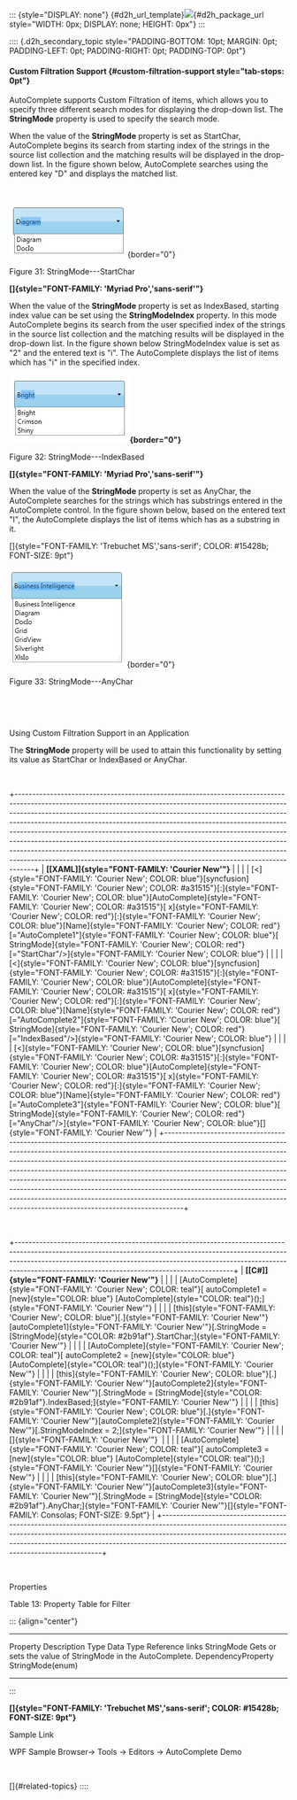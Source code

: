 ::: {style="DISPLAY: none"}
[](ms-xhelp:///?Id=d2h_url_template){#d2h_url_template}![](!package_url!){#d2h_package_url style="WIDTH: 0px; DISPLAY: none; HEIGHT: 0px"}
:::

:::: {.d2h_secondary_topic style="PADDING-BOTTOM: 10pt; MARGIN: 0pt; PADDING-LEFT: 0pt; PADDING-RIGHT: 0pt; PADDING-TOP: 0pt"}
#### Custom Filtration Support {#custom-filtration-support style="tab-stops: 0pt"}

AutoComplete supports Custom Filtration of items, which allows you to specify three different search modes for displaying the drop-down list. The **StringMode** property is used to specify the search mode.

When the value of the **StringMode** property is set as StartChar, AutoComplete begins its search from starting index of the strings in the source list collection and the matching results will be displayed in the drop-down list. In the figure shown below, AutoComplete searches using the entered key "D" and displays the matched list.

 

![Description: C:\\Users\\Dhileep\\Desktop\\Vol4-Documentation\\ScreenShots\\WPF-AC\\StartChar.png](ImagesExt/image30_35.png){border="0"}

Figure 31: StringMode---StartChar

**[]{style="FONT-FAMILY: 'Myriad Pro','sans-serif'"}** 

When the value of the **StringMode** property is set as IndexBased, starting index value can be set using the **StringModeIndex** property. In this mode AutoComplete begins its search from the user specified index of the strings in the source list collection and the matching results will be displayed in the drop-down list. In the figure shown below StringModeIndex value is set as "2" and the entered text is "i". The AutoComplete displays the list of items which has "i" in the specified index.

**![Description: C:\\Users\\Dhileep\\Desktop\\Vol4-Documentation\\ScreenShots\\WPF-AC\\IndexMode.png](ImagesExt/image30_36.png){border="0"}**

Figure 32: StringMode---IndexBased

**[]{style="FONT-FAMILY: 'Myriad Pro','sans-serif'"}** 

When the value of the **StringMode** property is set as AnyChar, the AutoComplete searches for the strings which has substrings entered in the AutoComplete control. In the figure shown below, based on the entered text "I", the AutoComplete displays the list of items which has as a substring in it.

[]{style="FONT-FAMILY: 'Trebuchet MS','sans-serif'; COLOR: #15428b; FONT-SIZE: 9pt"} 

![Description: C:\\Users\\Dhileep\\Desktop\\Vol4-Documentation\\ScreenShots\\WPF-AC\\AnyChhar.png](ImagesExt/image30_37.png){border="0"}

Figure 33: StringMode---AnyChar

 

 

Using Custom Filtration Support in an Application

The **StringMode** property will be used to attain this functionality by setting its value as StartChar or IndexBased or AnyChar.

 

+-----------------------------------------------------------------------------------------------------------------------------------------------------------------------------------------------------------------------------------------------------------------------------------------------------------------------------------------------------------------------------------------------------------------------------------------------------------------------------------------------------------------------------------------------------------------------------------------------------------------------------------------------------+
| **[\[XAML\]]{style="FONT-FAMILY: 'Courier New'"}**                                                                                                                                                                                                                                                                                                                                                                                                                                                                                                                                                                                                  |
|                                                                                                                                                                                                                                                                                                                                                                                                                                                                                                                                                                                                                                                     |
| [\<]{style="FONT-FAMILY: 'Courier New'; COLOR: blue"}[syncfusion]{style="FONT-FAMILY: 'Courier New'; COLOR: #a31515"}[:]{style="FONT-FAMILY: 'Courier New'; COLOR: blue"}[AutoComplete]{style="FONT-FAMILY: 'Courier New'; COLOR: #a31515"}[ x]{style="FONT-FAMILY: 'Courier New'; COLOR: red"}[:]{style="FONT-FAMILY: 'Courier New'; COLOR: blue"}[Name]{style="FONT-FAMILY: 'Courier New'; COLOR: red"}[=\"AutoComplete1\"]{style="FONT-FAMILY: 'Courier New'; COLOR: blue"}[ StringMode]{style="FONT-FAMILY: 'Courier New'; COLOR: red"}[=\"StartChar\"/\>]{style="FONT-FAMILY: 'Courier New'; COLOR: blue"}                                     |
|                                                                                                                                                                                                                                                                                                                                                                                                                                                                                                                                                                                                                                                     |
| [\<]{style="FONT-FAMILY: 'Courier New'; COLOR: blue"}[syncfusion]{style="FONT-FAMILY: 'Courier New'; COLOR: #a31515"}[:]{style="FONT-FAMILY: 'Courier New'; COLOR: blue"}[AutoComplete]{style="FONT-FAMILY: 'Courier New'; COLOR: #a31515"}[ x]{style="FONT-FAMILY: 'Courier New'; COLOR: red"}[:]{style="FONT-FAMILY: 'Courier New'; COLOR: blue"}[Name]{style="FONT-FAMILY: 'Courier New'; COLOR: red"}[=\"AutoComplete2\"]{style="FONT-FAMILY: 'Courier New'; COLOR: blue"}[ StringMode]{style="FONT-FAMILY: 'Courier New'; COLOR: red"}[=\"IndexBased\"/\>]{style="FONT-FAMILY: 'Courier New'; COLOR: blue"}                                    |
|                                                                                                                                                                                                                                                                                                                                                                                                                                                                                                                                                                                                                                                     |
| [\<]{style="FONT-FAMILY: 'Courier New'; COLOR: blue"}[syncfusion]{style="FONT-FAMILY: 'Courier New'; COLOR: #a31515"}[:]{style="FONT-FAMILY: 'Courier New'; COLOR: blue"}[AutoComplete]{style="FONT-FAMILY: 'Courier New'; COLOR: #a31515"}[ x]{style="FONT-FAMILY: 'Courier New'; COLOR: red"}[:]{style="FONT-FAMILY: 'Courier New'; COLOR: blue"}[Name]{style="FONT-FAMILY: 'Courier New'; COLOR: red"}[=\"AutoComplete3\"]{style="FONT-FAMILY: 'Courier New'; COLOR: blue"}[ StringMode]{style="FONT-FAMILY: 'Courier New'; COLOR: red"}[=\"AnyChar\"/\>]{style="FONT-FAMILY: 'Courier New'; COLOR: blue"}[]{style="FONT-FAMILY: 'Courier New'"} |
+-----------------------------------------------------------------------------------------------------------------------------------------------------------------------------------------------------------------------------------------------------------------------------------------------------------------------------------------------------------------------------------------------------------------------------------------------------------------------------------------------------------------------------------------------------------------------------------------------------------------------------------------------------+

 

+-------------------------------------------------------------------------------------------------------------------------------------------------------------------------------------------------------------------------------------------------------------------------------------------------------+
| **[\[C#\]]{style="FONT-FAMILY: 'Courier New'"}**                                                                                                                                                                                                                                                      |
|                                                                                                                                                                                                                                                                                                       |
| [AutoComplete]{style="FONT-FAMILY: 'Courier New'; COLOR: teal"}[ autoComplete1 = [new]{style="COLOR: blue"} [AutoComplete]{style="COLOR: teal"}();]{style="FONT-FAMILY: 'Courier New'"}                                                                                                               |
|                                                                                                                                                                                                                                                                                                       |
| [this]{style="FONT-FAMILY: 'Courier New'; COLOR: blue"}[.]{style="FONT-FAMILY: 'Courier New'"}[autoComplete1]{style="FONT-FAMILY: 'Courier New'"}[.StringMode = [StringMode]{style="COLOR: #2b91af"}.StartChar;]{style="FONT-FAMILY: 'Courier New'"}                                                  |
|                                                                                                                                                                                                                                                                                                       |
| [AutoComplete]{style="FONT-FAMILY: 'Courier New'; COLOR: teal"}[ autoComplete2 = [new]{style="COLOR: blue"} [AutoComplete]{style="COLOR: teal"}();]{style="FONT-FAMILY: 'Courier New'"}                                                                                                               |
|                                                                                                                                                                                                                                                                                                       |
| [this]{style="FONT-FAMILY: 'Courier New'; COLOR: blue"}[.]{style="FONT-FAMILY: 'Courier New'"}[autoComplete2]{style="FONT-FAMILY: 'Courier New'"}[.StringMode = [StringMode]{style="COLOR: #2b91af"}.IndexBased;]{style="FONT-FAMILY: 'Courier New'"}                                                 |
|                                                                                                                                                                                                                                                                                                       |
| [this]{style="FONT-FAMILY: 'Courier New'; COLOR: blue"}[.]{style="FONT-FAMILY: 'Courier New'"}[autoComplete2]{style="FONT-FAMILY: 'Courier New'"}[.StringModeIndex = 2;]{style="FONT-FAMILY: 'Courier New'"}                                                                                          |
|                                                                                                                                                                                                                                                                                                       |
| []{style="FONT-FAMILY: 'Courier New'"}                                                                                                                                                                                                                                                                |
|                                                                                                                                                                                                                                                                                                       |
| [AutoComplete]{style="FONT-FAMILY: 'Courier New'; COLOR: teal"}[ autoComplete3 = [new]{style="COLOR: blue"} [AutoComplete]{style="COLOR: teal"}();]{style="FONT-FAMILY: 'Courier New'"}[]{style="FONT-FAMILY: 'Courier New'"}                                                                         |
|                                                                                                                                                                                                                                                                                                       |
| [this]{style="FONT-FAMILY: 'Courier New'; COLOR: blue"}[.]{style="FONT-FAMILY: 'Courier New'"}[autoComplete3]{style="FONT-FAMILY: 'Courier New'"}[.StringMode = [StringMode]{style="COLOR: #2b91af"}.AnyChar;]{style="FONT-FAMILY: 'Courier New'"}[]{style="FONT-FAMILY: Consolas; FONT-SIZE: 9.5pt"} |
+-------------------------------------------------------------------------------------------------------------------------------------------------------------------------------------------------------------------------------------------------------------------------------------------------------+

 

Properties

Table 13: Property Table for Filter

::: {align="center"}
  ------------ ----------------------------------------------------------- -------------------- ------------------ -----------------
  Property     Description                                                 Type                 Data Type          Reference links
  StringMode   Gets or sets the value of StringMode in the AutoComplete.   DependencyProperty   StringMode(enum)   
  ------------ ----------------------------------------------------------- -------------------- ------------------ -----------------
:::

**[]{style="FONT-FAMILY: 'Trebuchet MS','sans-serif'; COLOR: #15428b; FONT-SIZE: 9pt"}** 

Sample Link

WPF Sample Browser-\> Tools -\> Editors -\> AutoComplete Demo

 

[]{#related-topics}
::::
